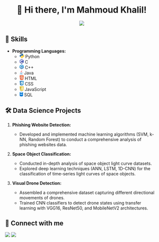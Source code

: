 <div align="center">

# 👋 Hi there, I'm Mahmoud Khalil!

<!-- Typing SVG by DenverCoder1 - https://github.com/DenverCoder1/readme-typing-svg -->
<p align="center">
  <a href="https://github.com/DenverCoder1/readme-typing-svg"><img src="https://readme-typing-svg.herokuapp.com/?lines=Data%20Scientist%20and%20Programmer;Devoted%20to%20continuous%20learning&font=Fira%20Code&center=true&width=440&height=45&color=f75c7e&vCenter=true&size=22"></a>
</p> 

</div>

## 🚀 Skills

- **Programming Languages:**
  - <img src="imgs/python-logo.png" alt="Python Logo" height="15"> Python
  - <img src="imgs/c-logo.png" alt="C Logo" height="15"> C
  - <img src="imgs/cpp-logo.png" alt="Cpp Logo" height="15"> C++
  - <img src="imgs/java-logo.png" alt="Java Logo" height="15"> Java
  - <img src="imgs/html-logo.png" alt="HTML Logo" height="15"> HTML
  - <img src="imgs/css-logo.png" alt="CSS Logo" height="15"> CSS
  - <img src="imgs/javascript-logo.png" alt="JavaScript Logo" height="15"> JavaScript
  - <img src="imgs/sql-logo.png" alt="SQL Logo" height="15"> SQL

## 🛠️ Data Science Projects

1. **Phishing Website Detection:**
   - Developed and implemented machine learning algorithms (SVM, k-NN, Random Forest) to conduct a comprehensive analysis of phishing websites data.

2. **Space Object Classification:**
   - Conducted in-depth analysis of space object light curve datasets.
   - Explored deep learning techniques (ANN, LSTM, 1D-CNN) for the classification of time-series light curves of space objects.

3. **Visual Drone Detection:**
   - Assembled a comprehensive dataset capturing different directional movements of drones.
   - Trained CNN classifiers to detect drone states using transfer learning with VGG16, ResNet50, and MobileNetV2 architectures.

## 🔗 Connect with me

<a href="https://linkedin.com/in/mahmoudmkhalil" target="_blank"><img src="https://img.shields.io/badge/-LinkedIn-0077B5?style=for-the-badge&logo=Linkedin&logoColor=white"/></a>
<a href="https://t.me/m94khalil" target="_blank"><img src="https://img.shields.io/badge/-Telegram-0077B5?style=for-the-badge&logo=Telegram&logoColor=white"/></a>

